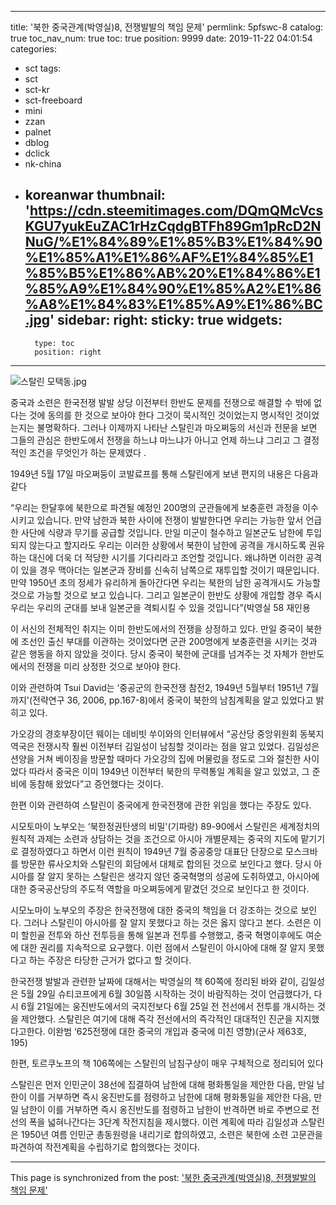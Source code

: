 
---
title: '북한 중국관계(박영실)8, 전쟁발발의 책임 문제'
permlink: 5pfswc-8
catalog: true
toc_nav_num: true
toc: true
position: 9999
date: 2019-11-22 04:01:54
categories:
- sct
tags:
- sct
- sct-kr
- sct-freeboard
- mini
- zzan
- palnet
- dblog
- dclick
- nk-china
- koreanwar
thumbnail: 'https://cdn.steemitimages.com/DQmQMcVcsKGU7yukEuZAC1rHzCqdgBTFh89Gm1pRcD2NNuG/%E1%84%89%E1%85%B3%E1%84%90%E1%85%A1%E1%86%AF%E1%84%85%E1%85%B5%E1%86%AB%20%E1%84%86%E1%85%A9%E1%84%90%E1%85%A2%E1%86%A8%E1%84%83%E1%85%A9%E1%86%BC.jpg'
sidebar:
    right:
        sticky: true
widgets:
    -
        type: toc
        position: right
---


![스탈린 모택동.jpg](https://cdn.steemitimages.com/DQmQMcVcsKGU7yukEuZAC1rHzCqdgBTFh89Gm1pRcD2NNuG/%E1%84%89%E1%85%B3%E1%84%90%E1%85%A1%E1%86%AF%E1%84%85%E1%85%B5%E1%86%AB%20%E1%84%86%E1%85%A9%E1%84%90%E1%85%A2%E1%86%A8%E1%84%83%E1%85%A9%E1%86%BC.jpg)

중국과 소련은 한국전쟁 발발 상당 이전부터 한반도 문제를 전쟁으로 해결할 수 밖에 없다는 것에 동의를 한 것으로 보아야 한다 그것이 묵시적인 것이었는지 명시적인 것이었는지는 불명확하다. 그러나 이제까지 나타난 스탈린과 마오쩌둥의 서신과 전문을 보면 그들의 관심은 한반도에서 전쟁을 하느냐 마느냐가 아니고 언제 하느냐 그리고 그 결정적인 조건을 무엇인가 하는 문제였다 .

1949년 5월 17일 마오쩌둥이 코발료프를 통해 스탈린에게 보낸 편지의 내용은 다음과 같다

“우리는 한달후에 북한으로 파견될 예정인 200명의 군관들에게 보충훈련 과정을 이수시키고 있습니다. 만약 남한과 북한 사이에 전쟁이 발발한다면 우리는 가능한 앞서 언급한 사단에 식량과 무기를 공급할 것입니다. 만일 미군이 철수하고 일본군도 남한에 투입되지 않는다고 할지라도 우리는 이러한 상황에서 북한이 남한에 공격을 개시하도록 권유하는 대신에 더욱 더 적당한 시기를 기다리라고 조언할 것입니다. 왜냐하면 이러한 공격이 있을 경우 맥아더는 일본군과 장비를 신속히 남쪽으로 재투입할 것이기 때문입니다. 만약 1950년 초의 정세가 유리하게 돌아간다면 우리는 북한의 남한 공격개시도 가능할 것으로 가능할 것으로 보고 있습니다. 그리고 일본군이 한반도 상황에 개입할 경우 즉시 우리는 우리의 군대를 보내 일본군을 격퇴시킬 수 있을 것입니다”(박영실 58 재인용

이 서신의 전체적인 취지는 이미 한반도에서의 전쟁을 상정하고 있다. 만일 중국이 북한에 조선인 출신 부대를 이관하는 것이었다면 군관 200명에게 보충훈련을 시키는 것과 같은 행동을 하지 않았을 것이다. 당시 중국이 북한에 군대를 넘겨주는 것 자체가 한반도에서의 전쟁을 미리 상정한 것으로 보아야 한다.

이와 관련하여 Tsui David는 ‘중공군의 한국전쟁 참전2, 1949년 5월부터 1951년 7월까지'(전략연구 36, 2006, pp.167-8)에서 중국이 북한의 남침계획을 알고 있었다고 밝히고 있다.

가오강의 경호부장이던 웨이는 데비빗 쑤이와의 인터뷰에서 “공산당 중앙위원회 동북지역국은 전쟁시작 훨씬 이전부터 김일성이 남침할 것이라는 점을 알고 있었다. 김일성은 션양을 거쳐 베이징을 방문할 때마다 가오강의 집에 머물렀을 정도로 그와 절친한 사이었다 따라서 중국은 이미 1949년 이전부터 북한의 무력통일 계획을 알고 있었고, 그 준비에 동참해 왔었다”고 증언했다는 것이다.

한편 이와 관련하여 스탈린이 중국에게 한국전쟁에 관한 위임을 했다는 주장도 있다.

시모토마이 노부오는 ‘북한정권탄생의 비밀'(기파랑) 89-90에서 스탈린은 세계정치의 원칙적 과제는 소련과 상담하는 것을 조건으로 아시아 개별문제는 중국의 지도에 맡기기로 결정하였다고 하면서 이런 원칙이 1949년 7월 중공중앙 대표단 단장으로 모스크바를 방문한 류사오치와 스탈린의 회담에서 대체로 합의된 것으로 보인다고 했다. 당시 아시아를 잘 알지 못하는 스탈린은 생각지 않던 중국혁명의 성공에 도취하였고, 아시아에 대한 중국공산당의 주도적 역할을 마오쩌둥에게 맡겼던 것으로 보인다고 한 것이다.

시모노마이 노부오의 주장은 한국전쟁에 대한 중국의 책임을 더 강조하는 것으로 보인다. 그러나 스탈린이 아시아를 잘 알지 못했다고 하는 것은 옳지 않다고 본다. 소련은 이미 할힌골 전투와 하산 전투등을 통해 일본과 전투를 수행했고, 중국 혁명이후에도 여순에 대한 권리를 지속적으로 요구했다. 이런 점에서 스탈린이 아시아에 대해 잘 알지 못했다고 하는 주장은 타당한 근거가 없다고 할 것이다.

한국전쟁 발발과 관련한 날짜에 대해서는 박영실의 책 60쪽에 정리된 바와 같이, 김일성은 5월 29일 슈티코프에게 6월 30일쯤 시작하는 것이 바람직하는 것이 언급했다가, 다시 6월 21일에는 웅진반도에서의 국지전보다 6월 25일 전 전선에서 전투를 개시하는 것을 제안했다. 스탈린은 여기에 대해 즉각 전선에서의 즉각적인 대대적인 진군을 지지했다고한다. 이완범 ‘625전쟁에 대한 중국의 개입과 중국에 미친 영향)(군사 제63호, 195)

한편, 토르쿠노프의 책 106쪽에는 스탈린의 남침구상이 매우 구체적으로 정리되어 있다

스탈린은 먼저 인민군이 38선에 집결하여 남한에 대해 평화통일을 제안한 다음, 만일 남한이 이를 거부하면 즉시 웅진반도를 점령하고 남한에 대해 평화통일을 제안한 다음, 만일 남한이 이를 거부하면 즉시 옹진반도를 점령하고 남한이 반격하면 바로 주변으로 전선의 폭을 넓혀나간다는 3단계 작전지침을 제시했다. 이런 계획에 따라 김일성과 스탈린은 1950년 여름 인민군 총동원령을 내리기로 합의하였고, 소련은 북한에 소련 고문관을 파견하여 작전계획을 수립하기로 합의했다는 것이다.

- - -

This page is synchronized from the post: ['북한 중국관계(박영실)8, 전쟁발발의 책임 문제'](https://steemit.com/@wisdomandjustice/5pfswc-8)
